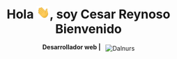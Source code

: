 <h1 align="center">Hola <img src="https://raw.githubusercontent.com/ABSphreak/ABSphreak/master/gifs/Hi.gif" width="30px">, soy Cesar Reynoso Bienvenido</h1>
<p align="center">
  <strong style="position: relative; top: -3px;">Desarrollador web | </strong>
  <img src="https://komarev.com/ghpvc/?username=Dalnurs" alt="Dalnurs" style="margin-left: 8px;" />
</p>
